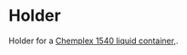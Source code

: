 # Holder

Holder for a [Chemplex 1540 liquid container,](https://www.chemplex.com/series-1500-double-open-ended-sample-cups-top-sample-filling-and-microporous-film-attachment-provision.html).
